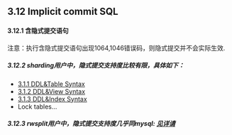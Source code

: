 ## 3.12 Implicit commit SQL
#### 3.12.1 含隐式提交语句
注意：执行含隐式提交语句出现1064,1046错误码，则隐式提交并不会实际生效.

##### 3.12.2 sharding用户中，隐式提交支持度比较有限，具体如下：
* [3.1.1 DDL&Table Syntax](3.1_DDL/3.1.1_DDL&Table_Syntax.md)
* [3.1.2 DDL&View Syntax](3.1_DDL/3.1.2_DDL&View_Syntax.md)
* [3.1.3 DDL&Index Syntax](3.1_DDL/3.1.3_DDL&Index_Syntax.md)
* Lock tables...  

##### 3.12.3 rwsplit用户中，隐式提交支持度几乎同mysql:  [见详请](https://dev.mysql.com/doc/refman/8.0/en/implicit-commit.html)


